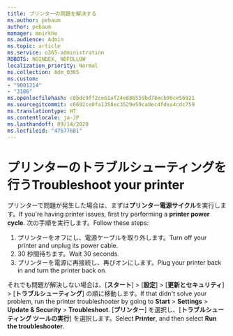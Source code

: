 ```yaml
---
title: プリンターの問題を解決する
ms.author: pebaum
author: pebaum
manager: mnirkhe
ms.audience: Admin
ms.topic: article
ms.service: o365-administration
ROBOTS: NOINDEX, NOFOLLOW
localization_priority: Normal
ms.collection: Adm_O365
ms.custom:
- "9001214"
- "3186"
ms.openlocfilehash: c8bdc9ff2ce61af24e886559bd78ecb99ce56921
ms.sourcegitcommit: c6692ce0fa1358ec3529e59ca0ecdfdea4cdc759
ms.translationtype: HT
ms.contentlocale: ja-JP
ms.lasthandoff: 09/14/2020
ms.locfileid: "47677681"
---
```

# <a name="troubleshoot-your-printer"></a><span data-ttu-id="302cf-102">プリンターのトラブルシューティングを行う</span><span class="sxs-lookup"><span data-stu-id="302cf-102">Troubleshoot your printer</span></span>

<span data-ttu-id="302cf-103">プリンターで問題が発生した場合は、まずは**プリンター電源サイクル**を実行します。</span><span class="sxs-lookup"><span data-stu-id="302cf-103">If you're having printer issues, first try performing a **printer power cycle**.</span></span> <span data-ttu-id="302cf-104">次の手順を実行します。</span><span class="sxs-lookup"><span data-stu-id="302cf-104">Follow these steps:</span></span>

1. <span data-ttu-id="302cf-105">プリンターをオフにし、電源ケーブルを取り外します。</span><span class="sxs-lookup"><span data-stu-id="302cf-105">Turn off your printer and unplug its power cable.</span></span>
2. <span data-ttu-id="302cf-106">30 秒間待ちます。</span><span class="sxs-lookup"><span data-stu-id="302cf-106">Wait 30 seconds.</span></span>
3. <span data-ttu-id="302cf-107">プリンターを電源に再接続し、再びオンにします。</span><span class="sxs-lookup"><span data-stu-id="302cf-107">Plug your printer back in and turn the printer back on.</span></span>

<span data-ttu-id="302cf-108">それでも問題が解決しない場合は、[**スタート**]  >  [**設定**]  >  [**更新とセキュリティ**]  >  [**トラブルシューティング**] の順に移動します。</span><span class="sxs-lookup"><span data-stu-id="302cf-108">If that didn't solve your problem, run the printer troubleshooter by going to **Start** > **Settings** > **Update & Security** > **Troubleshoot**.</span></span> <span data-ttu-id="302cf-109">[**プリンター**] を選択し、[**トラブルシューティング ツールの実行**] を選択します。</span><span class="sxs-lookup"><span data-stu-id="302cf-109">Select **Printer**, and then select **Run the troubleshooter**.</span></span>